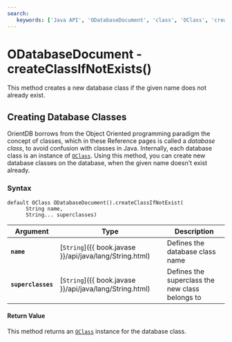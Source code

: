 ```yaml
---
search:
   keywords: ['Java API', 'ODatabaseDocument', 'class', 'OClass', 'create class if not exists', 'createClassIfNotExists']
---
```


# ODatabaseDocument - createClassIfNotExists()

This method creates a new database class if the given name does not already exist.

## Creating Database Classes

OrientDB borrows from the Object Oriented programming paradigm the concept of classes, which in these Reference pages is called a *database class*, to avoid confusion with classes in Java.  Internally, each database class is an instance of [`OClass`](../OClass.md).  Using this method, you can create new database classes on the database, when the given name doesn't exist already.


### Syntax

```
default OClass ODatabaseDocument().createClassIfNotExist(
      String name,
	  String... superclasses)
```

| Argument | Type | Description |
|---|---|---|
| **`name`** | [`String`]({{ book.javase }}/api/java/lang/String.html) | Defines the database class name |
| **`superclasses`** | [`String`]({{ book.javase }}/api/java/lang/String.html) | Defines the superclass the new class belongs to |

#### Return Value

This method returns an [`OClass`](../OClass.md) instance for the database class.


